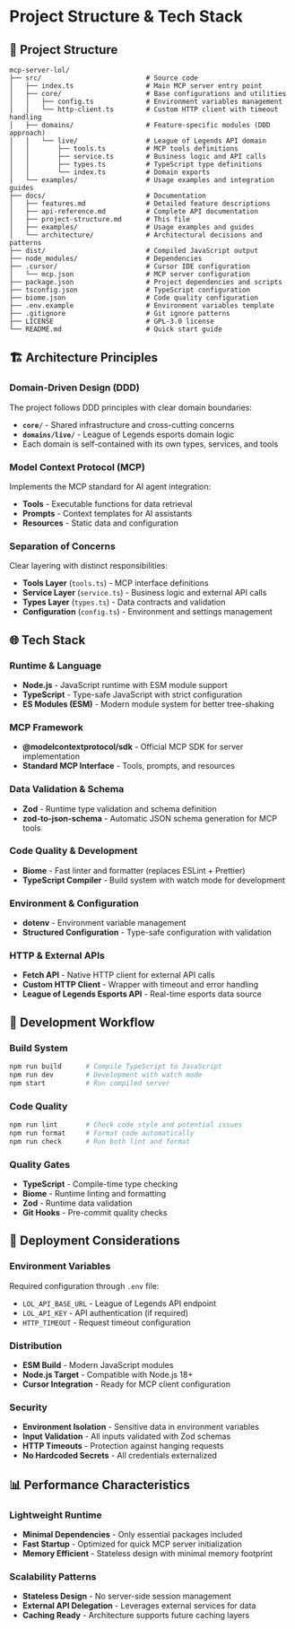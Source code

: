 # Project Structure & Tech Stack

## 📁 Project Structure

```
mcp-server-lol/
├── src/                          # Source code
│   ├── index.ts                  # Main MCP server entry point
│   ├── core/                     # Base configurations and utilities
│   │   ├── config.ts             # Environment variables management
│   │   └── http-client.ts        # Custom HTTP client with timeout handling
│   ├── domains/                  # Feature-specific modules (DDD approach)
│   │   └── live/                 # League of Legends API domain
│   │       ├── tools.ts          # MCP tools definitions
│   │       ├── service.ts        # Business logic and API calls
│   │       ├── types.ts          # TypeScript type definitions
│   │       └── index.ts          # Domain exports
│   └── examples/                 # Usage examples and integration guides
├── docs/                         # Documentation
│   ├── features.md               # Detailed feature descriptions
│   ├── api-reference.md          # Complete API documentation
│   ├── project-structure.md      # This file
│   ├── examples/                 # Usage examples and guides
│   └── architecture/             # Architectural decisions and patterns
├── dist/                         # Compiled JavaScript output
├── node_modules/                 # Dependencies
├── .cursor/                      # Cursor IDE configuration
│   └── mcp.json                  # MCP server configuration
├── package.json                  # Project dependencies and scripts
├── tsconfig.json                 # TypeScript configuration
├── biome.json                    # Code quality configuration
├── .env.example                  # Environment variables template
├── .gitignore                    # Git ignore patterns
├── LICENSE                       # GPL-3.0 license
└── README.md                     # Quick start guide
```

## 🏗️ Architecture Principles

### Domain-Driven Design (DDD)

The project follows DDD principles with clear domain boundaries:

- **`core/`** - Shared infrastructure and cross-cutting concerns
- **`domains/live/`** - League of Legends esports domain logic
- Each domain is self-contained with its own types, services, and tools

### Model Context Protocol (MCP)

Implements the MCP standard for AI agent integration:

- **Tools** - Executable functions for data retrieval
- **Prompts** - Context templates for AI assistants
- **Resources** - Static data and configuration

### Separation of Concerns

Clear layering with distinct responsibilities:

- **Tools Layer** (`tools.ts`) - MCP interface definitions
- **Service Layer** (`service.ts`) - Business logic and external API calls
- **Types Layer** (`types.ts`) - Data contracts and validation
- **Configuration** (`config.ts`) - Environment and settings management

## 🌐 Tech Stack

### Runtime & Language

- **Node.js** - JavaScript runtime with ESM module support
- **TypeScript** - Type-safe JavaScript with strict configuration
- **ES Modules (ESM)** - Modern module system for better tree-shaking

### MCP Framework

- **@modelcontextprotocol/sdk** - Official MCP SDK for server implementation
- **Standard MCP Interface** - Tools, prompts, and resources

### Data Validation & Schema

- **Zod** - Runtime type validation and schema definition
- **zod-to-json-schema** - Automatic JSON schema generation for MCP tools

### Code Quality & Development

- **Biome** - Fast linter and formatter (replaces ESLint + Prettier)
- **TypeScript Compiler** - Build system with watch mode for development

### Environment & Configuration

- **dotenv** - Environment variable management
- **Structured Configuration** - Type-safe configuration with validation

### HTTP & External APIs

- **Fetch API** - Native HTTP client for external API calls
- **Custom HTTP Client** - Wrapper with timeout and error handling
- **League of Legends Esports API** - Real-time esports data source

## 🔧 Development Workflow

### Build System

```bash
npm run build      # Compile TypeScript to JavaScript
npm run dev        # Development with watch mode
npm start          # Run compiled server
```

### Code Quality

```bash
npm run lint       # Check code style and potential issues
npm run format     # Format code automatically
npm run check      # Run both lint and format
```

### Quality Gates

- **TypeScript** - Compile-time type checking
- **Biome** - Runtime linting and formatting
- **Zod** - Runtime data validation
- **Git Hooks** - Pre-commit quality checks

## 🚀 Deployment Considerations

### Environment Variables

Required configuration through `.env` file:

- `LOL_API_BASE_URL` - League of Legends API endpoint
- `LOL_API_KEY` - API authentication (if required)
- `HTTP_TIMEOUT` - Request timeout configuration

### Distribution

- **ESM Build** - Modern JavaScript modules
- **Node.js Target** - Compatible with Node.js 18+
- **Cursor Integration** - Ready for MCP client configuration

### Security

- **Environment Isolation** - Sensitive data in environment variables
- **Input Validation** - All inputs validated with Zod schemas
- **HTTP Timeouts** - Protection against hanging requests
- **No Hardcoded Secrets** - All credentials externalized

## 📊 Performance Characteristics

### Lightweight Runtime

- **Minimal Dependencies** - Only essential packages included
- **Fast Startup** - Optimized for quick MCP server initialization
- **Memory Efficient** - Stateless design with minimal memory footprint

### Scalability Patterns

- **Stateless Design** - No server-side session management
- **External API Delegation** - Leverages external services for data
- **Caching Ready** - Architecture supports future caching layers
